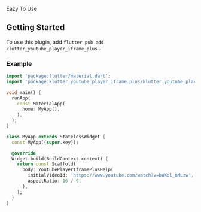 Eazy To Use
  
## Getting Started  
  
To use this plugin, add `flutter pub add klutter_youtube_player_iframe_plus` .   
  
### Example  

```dart
import 'package:flutter/material.dart';
import 'package:klutter_youtube_player_iframe_plus/klutter_youtube_player_iframe_plus.dart';

void main() {
  runApp(
    const MaterialApp(
      home: MyApp(),
    ),
  );
}

class MyApp extends StatelessWidget {
  const MyApp({super.key});

  @override
  Widget build(BuildContext context) {
    return const Scaffold(
      body: YoutubePlayerIframePlusHelp(
        initialVideoId: 'https://www.youtube.com/watch?v=bWXol_8MLzw',
        aspectRatio: 16 / 9,
      ),
    );
  }
}

```